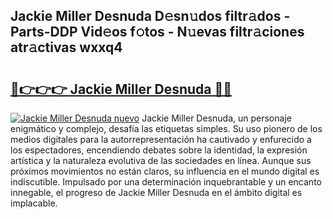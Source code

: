 ## Jackie Miller Desnuda D𝚎sn𝚞dos filtr𝚊dos - Parts-DDP Vid𝚎os f𝚘tos - N𝚞evas filtr𝚊ciones atr𝚊ctivas wxxq4

# <h2><a href="http://mbck0zr.tromn.icu/?c=Jackie+Miller+Desnuda">🔗👉👉👉 Jackie Miller Desnuda 🔗🔗</a></h2>

[![Jackie Miller Desnuda nuevo](https://i.imgur.com/pEAQMta.gif)](http://mbck0zr.tromn.icu/?c=Jackie+Miller+Desnuda)
Jackie Miller Desnuda, un personaje enigmático y complejo, desafía las etiquetas simples. Su uso pionero de los medios digitales para la autorrepresentación ha cautivado y enfurecido a los espectadores, encendiendo debates sobre la identidad, la expresión artística y la naturaleza evolutiva de las sociedades en línea. Aunque sus próximos movimientos no están claros, su influencia en el mundo digital es indiscutible. Impulsado por una determinación inquebrantable y un encanto innegable, el progreso de Jackie Miller Desnuda en el ámbito digital es implacable.
